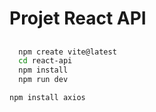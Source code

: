 # Projet React API 

## 
```bash
  npm create vite@latest
  cd react-api
  npm install
  npm run dev
```

```bash
npm install axios
```


